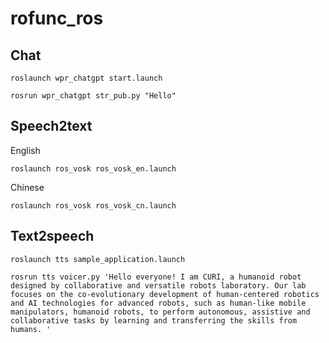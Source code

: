 # rofunc_ros


## Chat

```
roslaunch wpr_chatgpt start.launch
```

```
rosrun wpr_chatgpt str_pub.py "Hello"
```

## Speech2text

English
```
roslaunch ros_vosk ros_vosk_en.launch
```
Chinese
```
roslaunch ros_vosk ros_vosk_cn.launch
```

## Text2speech


```
roslaunch tts sample_application.launch
```

```
rosrun tts voicer.py 'Hello everyone! I am CURI, a humanoid robot designed by collaborative and versatile robots laboratory. Our lab focuses on the co-evolutionary development of human-centered robotics and AI technologies for advanced robots, such as human-like mobile manipulators, humanoid robots, to perform autonomous, assistive and collaborative tasks by learning and transferring the skills from humans. '
```
